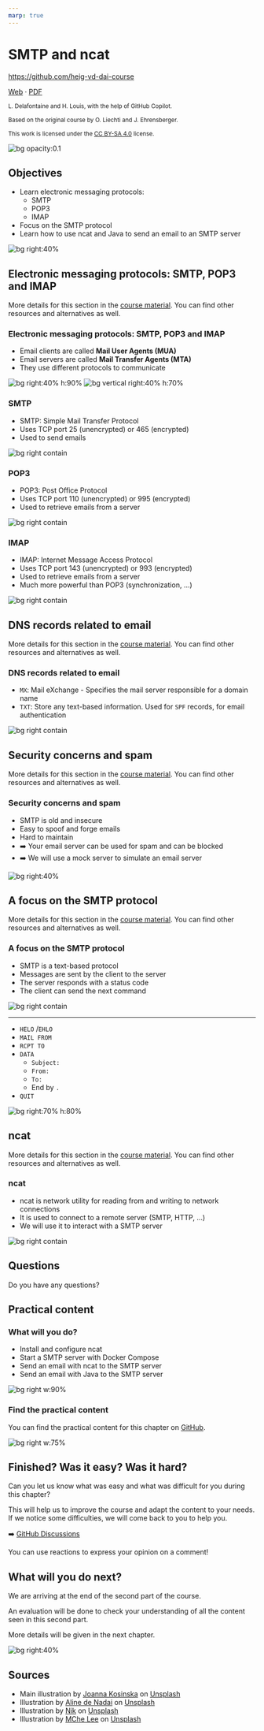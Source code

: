 ```yaml
---
marp: true
---
```


<!--
theme: gaia
size: 16:9
paginate: true
author: L. Delafontaine and H. Louis, with the help of GitHub Copilot
title: HEIG-VD DAI Course - SMTP and ncat
description: SMTP and ncat for the DAI course at HEIG-VD, Switzerland
url: https://heig-vd-dai-course.github.io/heig-vd-dai-course/15-smtp-and-ncat/
footer: '**HEIG-VD** - DAI Course 2024-2025 - CC BY-SA 4.0'
style: |
    :root {
        --color-background: #fff;
        --color-foreground: #333;
        --color-highlight: #f96;
        --color-dimmed: #888;
        --color-headings: #7d8ca3;
    }
    blockquote {
        font-style: italic;
    }
    table {
        width: 100%;
    }
    th:first-child {
        width: 15%;
    }
    h1, h2, h3, h4, h5, h6 {
        color: var(--color-headings);
    }
    h2, h3, h4, h5, h6 {
        font-size: 1.5rem;
    }
    h1 a:link, h2 a:link, h3 a:link, h4 a:link, h5 a:link, h6 a:link {
        text-decoration: none;
    }
    section:not([class=lead]) > p, blockquote {
        text-align: justify;
    }
headingDivider: 4
-->

[web]: https://heig-vd-dai-course.github.io/heig-vd-dai-course/15-smtp-and-ncat/
[pdf]:
  https://heig-vd-dai-course.github.io/heig-vd-dai-course/15-smtp-and-ncat/15-smtp-and-ncat-presentation.pdf
[license]:
  https://github.com/heig-vd-dai-course/heig-vd-dai-course/blob/main/LICENSE.md
[discussions]: https://github.com/orgs/heig-vd-dai-course/discussions/114
[illustration]:
  https://images.unsplash.com/photo-1526554850534-7c78330d5f90?fit=crop&h=720
[course-material]:
  https://github.com/heig-vd-dai-course/heig-vd-dai-course/blob/main/15-smtp-and-ncat/COURSE_MATERIAL.md
[course-material-qr-code]:
  https://quickchart.io/qr?format=png&ecLevel=Q&size=400&margin=1&text=https://github.com/heig-vd-dai-course/heig-vd-dai-course/blob/main/15-smtp-and-ncat/COURSE_MATERIAL.md

# SMTP and ncat

<!--
_class: lead
_paginate: false
-->

<https://github.com/heig-vd-dai-course>

[Web][web] · [PDF][pdf]

<small>L. Delafontaine and H. Louis, with the help of GitHub Copilot.</small>

<small>Based on the original course by O. Liechti and J. Ehrensberger.</small>

<small>This work is licensed under the [CC BY-SA 4.0][license] license.</small>

![bg opacity:0.1][illustration]

## Objectives

- Learn electronic messaging protocols:
  - SMTP
  - POP3
  - IMAP
- Focus on the SMTP protocol
- Learn how to use ncat and Java to send an email to an SMTP server

![bg right:40%](https://images.unsplash.com/photo-1516389573391-5620a0263801?fit=crop&h=720)

## Electronic messaging protocols: SMTP, POP3 and IMAP

<!-- _class: lead -->

More details for this section in the [course material][course-material]. You can
find other resources and alternatives as well.

### Electronic messaging protocols: SMTP, POP3 and IMAP

- Email clients are called **Mail User Agents (MUA)**
- Email servers are called **Mail Transfer Agents (MTA)**
- They use different protocols to communicate

![bg right:40% h:90%](https://blog.thunderbird.net/files/2023/05/1024x1024@2x.png)
![bg vertical right:40% h:70%](https://upload.wikimedia.org/wikipedia/commons/e/ea/Microsoft_Exchange_%282019-present%29.svg)

### SMTP

- SMTP: Simple Mail Transfer Protocol
- Uses TCP port 25 (unencrypted) or 465 (encrypted)
- Used to send emails

![bg right contain](./images/smtp.png)

### POP3

- POP3: Post Office Protocol
- Uses TCP port 110 (unencrypted) or 995 (encrypted)
- Used to retrieve emails from a server

![bg right contain](./images/pop3.png)

### IMAP

- IMAP: Internet Message Access Protocol
- Uses TCP port 143 (unencrypted) or 993 (encrypted)
- Used to retrieve emails from a server
- Much more powerful than POP3 (synchronization, ...)

![bg right contain](./images/imap.png)

## DNS records related to email

<!-- _class: lead -->

More details for this section in the [course material][course-material]. You can
find other resources and alternatives as well.

### DNS records related to email

- `MX`: Mail eXchange - Specifies the mail server responsible for a domain name
- `TXT`: Store any text-based information. Used for `SPF` records, for email
  authentication

![bg right contain](./images/dns-records-related-to-email.png)

## Security concerns and spam

<!-- _class: lead -->

More details for this section in the [course material][course-material]. You can
find other resources and alternatives as well.

### Security concerns and spam

- SMTP is old and insecure
- Easy to spoof and forge emails
- Hard to maintain
- ➡️ Your email server can be used for spam and can be blocked
- ➡️ We will use a mock server to simulate an email server

![bg right:40%](https://images.unsplash.com/photo-1617440168937-c6497eaa8db5?fit=crop&h=720)

## A focus on the SMTP protocol

<!-- _class: lead -->

More details for this section in the [course material][course-material]. You can
find other resources and alternatives as well.

### A focus on the SMTP protocol

- SMTP is a text-based protocol
- Messages are sent by the client to the server
- The server responds with a status code
- The client can send the next command

![bg right contain](./images/a-focus-on-the-smtp-protocol-1.png)

---

- `HELO` /`EHLO`
- `MAIL FROM`
- `RCPT TO`
- `DATA`
  - `Subject:`
  - `From:`
  - `To:`
  - End by `.`
- `QUIT`

![bg right:70% h:80%](./images/a-focus-on-the-smtp-protocol-2.png)

## ncat

<!-- _class: lead -->

More details for this section in the [course material][course-material]. You can
find other resources and alternatives as well.

### ncat

- ncat is network utility for reading from and writing to network connections
- It is used to connect to a remote server (SMTP, HTTP, ...)
- We will use it to interact with a SMTP server

![bg right contain](./images/ncat.png)

## Questions

<!-- _class: lead -->

Do you have any questions?

## Practical content

<!-- _class: lead -->

### What will you do?

- Install and configure ncat
- Start a SMTP server with Docker Compose
- Send an email with ncat to the SMTP server
- Send an email with Java to the SMTP server

![bg right w:90%](./images/what-will-you-do.png)

### Find the practical content

<!-- _class: lead -->

You can find the practical content for this chapter on
[GitHub][course-material].

![bg right w:75%][course-material-qr-code]

## Finished? Was it easy? Was it hard?

Can you let us know what was easy and what was difficult for you during this
chapter?

This will help us to improve the course and adapt the content to your needs. If
we notice some difficulties, we will come back to you to help you.

➡️ [GitHub Discussions][discussions]

You can use reactions to express your opinion on a comment!

## What will you do next?

We are arriving at the end of the second part of the course.

An evaluation will be done to check your understanding of all the content seen
in this second part.

More details will be given in the next chapter.

![bg right:40%](https://images.unsplash.com/photo-1604134967494-8a9ed3adea0d?fit=crop&h=720)

## Sources

- Main illustration by [Joanna Kosinska](https://unsplash.com/@joannakosinska)
  on [Unsplash](https://unsplash.com/photos/uGcDWKN91Fs)
- Illustration by [Aline de Nadai](https://unsplash.com/@alinedenadai) on
  [Unsplash](https://unsplash.com/photos/j6brni7fpvs)
- Illustration by [Nik](https://unsplash.com/@helloimnik) on
  [Unsplash](https://unsplash.com/photos/brown-eggs-on-white-textile-LUYD2b7MNrg)
- Illustration by [MChe Lee](https://unsplash.com/@mclee) on
  [Unsplash](https://unsplash.com/photos/PC91Jm1DlWA)
